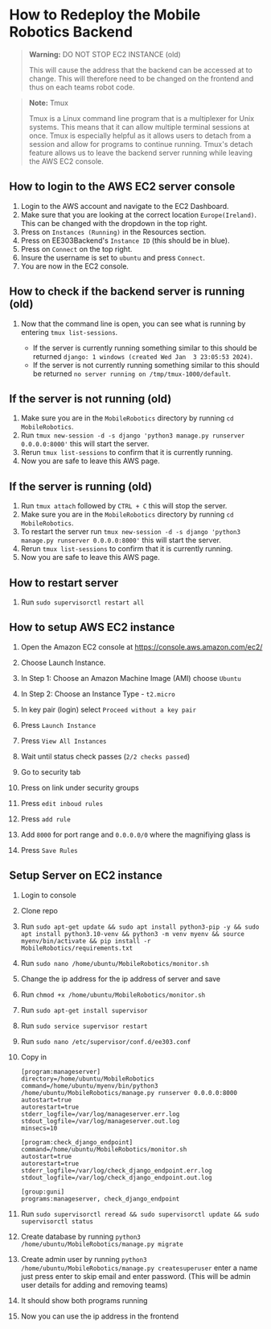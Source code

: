 # How to Redeploy the Mobile Robotics Backend

> **Warning:** DO NOT STOP EC2 INSTANCE (old)
>
> This will cause the address that the backend can be accessed at to change. This will therefore need to be changed on the frontend and thus on each teams robot code.

> **Note:** Tmux
>
> Tmux is a Linux command line program that is a multiplexer for Unix systems. This means that it can allow multiple terminal sessions at once. Tmux is especially helpful as it allows users to detach from a session and allow for programs to continue running. Tmux's detach feature allows us to leave the backend server running while leaving the AWS EC2 console.

## How to login to the AWS EC2 server console

1. Login to the AWS account and navigate to the EC2 Dashboard.
2. Make sure that you are looking at the correct location `Europe(Ireland)`. This can be changed with the dropdown in the top right.
3. Press on `Instances (Running)` in the Resources section.
4. Press on EE303Backend's `Instance ID` (this should be in blue).
5. Press on `Connect` on the top right.
6. Insure the username is set to `ubuntu` and press `Connect`.
7. You are now in the EC2 console.

## How to check if the backend server is running (old)

1. Now that the command line is open, you can see what is running by entering `tmux list-sessions`.

   - If the server is currently running something similar to this should be returned `django: 1 windows (created Wed Jan  3 23:05:53 2024)`.
   - If the server is not currently running something similar to this should be returned `no server running on /tmp/tmux-1000/default`.

## If the server is not running (old)

1. Make sure you are in the `MobileRobotics` directory by running `cd MobileRobotics`.
2. Run `tmux new-session -d -s django 'python3 manage.py runserver 0.0.0.0:8000'` this will start the server.
3. Rerun `tmux list-sessions` to confirm that it is currently running.
4. Now you are safe to leave this AWS page.

## If the server is running (old)

1. Run `tmux attach` followed by `CTRL + C` this will stop the server.
2. Make sure you are in the `MobileRobotics` directory by running `cd MobileRobotics`.
3. To restart the server run `tmux new-session -d -s django 'python3 manage.py runserver 0.0.0.0:8000'` this will start the server.
4. Rerun `tmux list-sessions` to confirm that it is currently running.
5. Now you are safe to leave this AWS page.

## How to restart server

1. Run `sudo supervisorctl restart all`

## How to setup AWS EC2 instance

1. Open the Amazon EC2 console at https://console.aws.amazon.com/ec2/
1. Choose Launch Instance.
1. In Step 1: Choose an Amazon Machine Image (AMI) choose `Ubuntu`
1. In Step 2: Choose an Instance Type - `t2.micro`
1. In key pair (login) select `Proceed without a key pair`
1. Press `Launch Instance`

1. Press `View All Instances`
1. Wait until status check passes (`2/2 checks passed`)
1. Go to security tab
1. Press on link under security groups
1. Press `edit inboud rules`
1. Press `add rule`
1. Add `8000` for port range and `0.0.0.0/0` where the magnifiying glass is
1. Press `Save Rules`

## Setup Server on EC2 instance

1. Login to console
1. Clone repo
1. Run `sudo apt-get update && sudo apt install python3-pip -y && sudo apt install python3.10-venv && python3 -m venv myenv && source myenv/bin/activate && pip install -r MobileRobotics/requirements.txt`

1. Run `sudo nano /home/ubuntu/MobileRobotics/monitor.sh`
1. Change the ip address for the ip address of server and save
1. Run `chmod +x /home/ubuntu/MobileRobotics/monitor.sh`
1. Run `sudo apt-get install supervisor`
1. Run `sudo service supervisor restart`
1. Run `sudo nano /etc/supervisor/conf.d/ee303.conf`
1. Copy in

   ```
   [program:manageserver]
   directory=/home/ubuntu/MobileRobotics
   command=/home/ubuntu/myenv/bin/python3 /home/ubuntu/MobileRobotics/manage.py runserver 0.0.0.0:8000
   autostart=true
   autorestart=true
   stderr_logfile=/var/log/manageserver.err.log
   stdout_logfile=/var/log/manageserver.out.log
   minsecs=10

   [program:check_django_endpoint]
   command=/home/ubuntu/MobileRobotics/monitor.sh
   autostart=true
   autorestart=true
   stderr_logfile=/var/log/check_django_endpoint.err.log
   stdout_logfile=/var/log/check_django_endpoint.out.log

   [group:guni]
   programs:manageserver, check_django_endpoint
   ```

1. Run `sudo supervisorctl reread && sudo supervisorctl update && sudo supervisorctl status`
1. Create database by running `python3 /home/ubuntu/MobileRobotics/manage.py migrate`
1. Create admin user by running `python3 /home/ubuntu/MobileRobotics/manage.py createsuperuser` enter a name just press enter to skip email and enter password. (This will be admin user details for adding and removing teams)
1. It should show both programs running
1. Now you can use the ip address in the frontend

